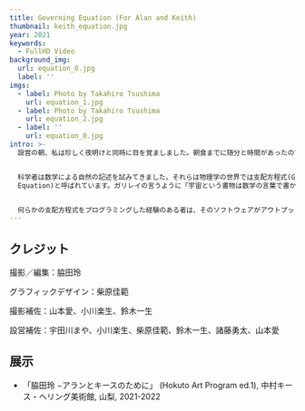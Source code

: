 ```yaml
---
title: Governing Equation (For Alan and Keith)
thumbnail: keith_equation.jpg
year: 2021
keywords:
  - FullHD Video
background_img:
  url: equation_0.jpg
  label: ''
imgs:
  - label: Photo by Takahiro Tsushima
    url: equation_1.jpg
  - label: Photo by Takahiro Tsushima
    url: equation_2.jpg
  - label: ''
    url: equation_0.jpg
intro: >-
  設営の朝、私は珍しく夜明けと同時に目を覚ましました。朝食までに随分と時間があったので、キース・ヘリング美術館に隣接する森を散歩することにしました。朝日を浴びる枯れ木の裏に隠れた菌類の皺、八ヶ岳から穏やかに降りてくる風に揺れる草花のまだ小さいものに見られる葉序。1時間ほどの散策で、多くのパターンをスマートフォンで撮影することができました。


  科学者は数学による自然の記述を試みてきました。それらは物理学の世界では支配方程式(Governing
  Equation)と呼ばれています。ガリレイの言うように「宇宙という書物は数学の言葉で書かれている」のでしょう。


  何らかの支配方程式をプログラミングした経験のある者は、そのソフトウェアがアウトプットする様態と自然の風景が重なって見え、システムとして一段階深いレベルで自然を見ることができるようになります。我々はプログラミングによって自然を再解釈できる時代を生きる最初の世代なのです。
---
```




## クレジット

撮影／編集：脇田玲

グラフィックデザイン：柴原佳範

撮影補佐：山本愛、小川楽生、鈴木一生

設営補佐：宇田川まや、小川楽生、柴原佳範、鈴木一生、諸藤勇太、山本愛

## 展示

- 「脇田玲 −アランとキースのために」 (Hokuto Art Program ed.1), 中村キース・ヘリング美術館, 山梨, 2021-2022
